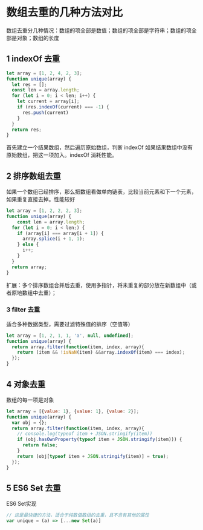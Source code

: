 # 数组去重的几种方法对比

数组去重分几种情况：数组的项全部是数值；数组的项全部是字符串；数组的项全部是对象；数组的长度

## 1 indexOf 去重

~~~js
let array = [1, 2, 4, 2, 3];
function unique(array) {
  let res = [];
  const len = array.length;
  for (let i = 0; i < len; i++) {
    let current = array[i];
    if (res.indexOf(current) === -1) {
      res.push(current)
    }
  }
  return res;
}
~~~

首先建立一个结果数组，然后遍历原始数组，判断 indexOf 如果结果数组中没有原始数组，把这一项加入。indexOf 消耗性能。

## 2 排序数组去重

如果一个数组已经排序，那么把数组看做单向链表，比较当前元素和下一个元素，如果重复直接去掉。性能较好

~~~js
let array = [1, 2, 2, 2, 3];
function unique(array) {
	const len = array.length;
  for (let i = 0; i < len;) {
    if (array[i] === array[i + 1]) {
      array.splice(i + 1, 1);
    } else {
      i++;
    }
  }
  return array;
}
~~~

扩展：多个排序数组合并后去重，使用多指针，将未重复的部分放在新数组中（或者原地数组中去重）；

### 3 filter 去重

适合多种数据类型，需要过滤特殊值的排序（空值等）

~~~js
let array = [1, 2, 1, 1, 'a', null, undefined];
function unique(array) {
  return array.filter(function(item, index, array){
    return (item && !isNaN(item) &&array.indexOf(item) === index);
  });
}
~~~

## 4 对象去重

数组的每一项是对象

~~~js
let array = [{value: 1}, {value: 1}, {value: 2}];
function unique(array) {
  var obj = {};
  return array.filter(function(item, index, array){
    // console.log(typeof item + JSON.stringify(item))
    if (obj.hasOwnProperty(typeof item + JSON.stringify(item))) {
      return false;
    }
    return (obj[typeof item + JSON.stringify(item)] = true);
  });
}
~~~

## 5 ES6 Set 去重

ES6 Set实现

```js
// 这是最快捷的方法，适合于纯数值数组的去重，且不含有其他的属性
var unique = (a) => [...new Set(a)]
```

